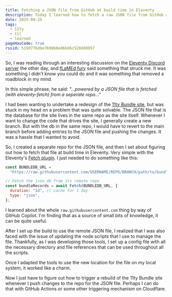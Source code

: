 ```yaml
---
title: Fetching a JSON file from GitHub at build time in Eleventy
description: Today I learned how to fetch a raw JSON file from GitHub at build time in Eleventy. Here's how I did it.
date: 2025-09-25
tags:
  - 11ty
  - til
  - learned
pageHasCode: true
rssid: 519d776dbe769860ed6bd6c520ddd957
---
```


So, I was reading through an interesting discussion on the [Eleventy Discord server](https://www.11ty.dev/blog/discord/) the other day, and [fLaMEd fury](https://flamedfury.com/) said something that struck me. It was something I didn't know you could do and it was something that removed a roadblock in my mind.

In this simple phrase, he said: _"...powered by a JSON file that is fetched (with eleventy-fetch) from a seperate repo..."_

I had been wanting to undertake a redesign of the [11ty Bundle site](https://11tybundle.dev), but was stuck in my head on a problem that was quite solvable. The JSON file that is the database for the site lives in the same repo as the site itself. Whenever I want to change the code that drives the site, I generally create a new branch. But with the db in the same repo, I would have to revert to the main branch before adding entries to the JSON file and pushing the changes. It was a hassle that I wanted to avoid.

So, I created a separate repo for the JSON file, and then I set about figuring out how to fetch that file at build time in Eleventy. Very simple with the Eleventy's [Fetch plugin](https://www.11ty.dev/docs/plugins/fetch/). I just needed to do something like this:

```js
const BUNDLEDB_URL =
  "https://raw.githubusercontent.com/USERNAME/REPO/BRANCH/path/to/bundledb.json";

// Fetch the json db from its remote repo
const bundleRecords = await Fetch(BUNDLEDB_URL, {
  duration: "1d", // cache for 1 day
  type: "json",
};
```

I learned about the whole `raw.githubusercontent.com` thing by way of GitHub Copilot. I'm finding that as a source of small bits of knowledge, it can be quite useful.

After I set up the build to use the remote JSON file, I realized that I was also faced with the issue of updating the node scripts that I use to manage the file. Thankfully, as I was developing those tools, I set up a config file with all the necessary directory and file references that can be used throughout all the scripts.

Once I adapted the tools to use the new location for the file on my local system, it worked like a charm.

Now I just have to figure out how to trigger a rebuild of the 11ty Bundle site whenever I push changes to the repo for the JSON file. Perhaps I can do that with GitHub Actions or some other triggering mechanism on Cloudflare.
